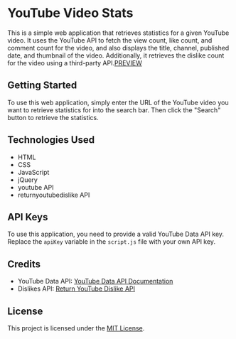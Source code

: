 # YouTube Video Stats

This is a simple web application that retrieves statistics for a given YouTube video. It uses the YouTube API to fetch the view count, like count, and comment count for the video, and also displays the title, channel, published date, and thumbnail of the video. Additionally, it retrieves the dislike count for the video using a third-party API.[PREVIEW](https://yt-video-stats.netlify.app/)

## Getting Started

To use this web application, simply enter the URL of the YouTube video you want to retrieve statistics for into the search bar. Then click the "Search" button to retrieve the statistics.

## Technologies Used

- HTML
- CSS
- JavaScript
- jQuery
- youtube API
- returnyoutubedislike API

## API Keys

To use this application, you need to provide a valid YouTube Data API key. Replace the `apiKey` variable in the `script.js` file with your own API key.

## Credits

- YouTube Data API: [YouTube Data API Documentation](https://developers.google.com/youtube/v3)
- Dislikes API: [Return YouTube Dislike API](https://returnyoutubedislikeapi.com)

## License

This project is licensed under the [MIT License](LICENSE).

